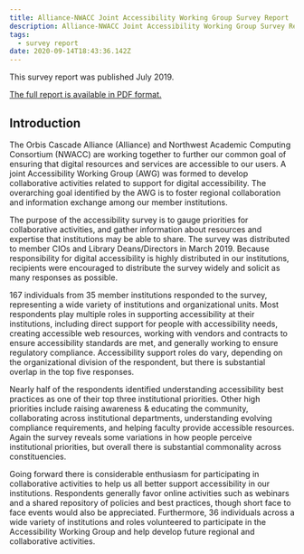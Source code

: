 ```yaml
---
title: Alliance-NWACC Joint Accessibility Working Group Survey Report
description: Alliance-NWACC Joint Accessibility Working Group Survey Report
tags:
  - survey report
date: 2020-09-14T18:43:36.142Z
---
```

This survey report was published July 2019.

[The full report is available in PDF format. ](https://nwheat.org/documents/Alliance-NWACC%20Accessibility%20Survey%20Report%207-30-2019.pdf)

<!--StartFragment-->

## Introduction

The Orbis Cascade Alliance (Alliance) and Northwest Academic Computing Consortium (NWACC) are working together to further our common goal of ensuring that digital resources and services are accessible to our users. A joint Accessibility Working Group (AWG) was formed to develop collaborative activities related to support for digital accessibility. The overarching goal identified by the AWG is to foster regional collaboration and information exchange among our member institutions. 

The purpose of the accessibility survey is to gauge priorities for collaborative activities, and gather information about resources and expertise that institutions may be able to share. The survey was distributed to member CIOs and Library Deans/Directors in March 2019. Because responsibility for digital accessibility is highly distributed in our institutions, recipients were encouraged to distribute the survey widely and solicit as many responses as possible. 

167 individuals from 35 member institutions responded to the survey, representing a wide variety of institutions and organizational units. Most respondents play multiple roles in supporting accessibility at their institutions, including direct support for people with accessibility needs, creating accessible web resources, working with vendors and contracts to ensure accessibility standards are met, and generally working to ensure regulatory compliance. Accessibility support roles do vary, depending on the organizational division of the respondent, but there is substantial overlap in the top five responses.

Nearly half of the respondents identified understanding accessibility best practices as one of their top three institutional priorities. Other high priorities include raising awareness & educating the community, collaborating across institutional departments, understanding evolving compliance requirements, and helping faculty provide accessible resources. Again the survey reveals some variations in how people perceive institutional priorities, but overall there is substantial commonality across constituencies. 

Going forward there is considerable enthusiasm for participating in collaborative activities to help us all better support accessibility in our institutions. Respondents generally favor online activities such as webinars and a shared repository of policies and best practices, though short face to face events would also be appreciated. Furthermore, 36 individuals across a wide variety of institutions and roles volunteered to participate in the Accessibility Working Group and help develop future regional and collaborative activities.

<!--EndFragment-->